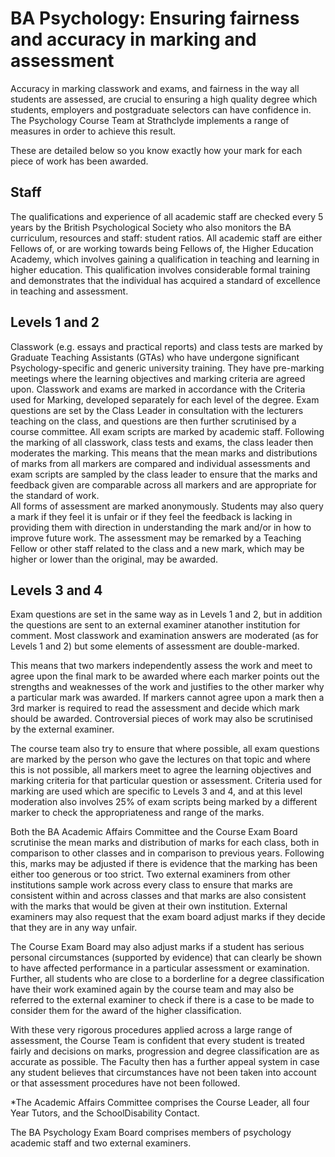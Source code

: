 # BA Psychology: Ensuring fairness and accuracy in marking and assessment

Accuracy in marking classwork and exams, and fairness in the way all students are assessed, are crucial to ensuring a high quality degree which students, employers and postgraduate selectors can have confidence in. 
The Psychology Course Team at Strathclyde implements a range of measures in order to achieve this result. 

These are detailed below so you know exactly how your mark for each piece of work has been awarded.
## Staff 
The qualifications and experience of all academic staff are checked every 5 years by the British Psychological Society who also monitors the BA curriculum, resources and staff: student ratios.  All 
academic staff are either Fellows of, or are working towards being Fellows of, the Higher Education Academy, which involves gaining a qualification in teaching and learning in higher education. This qualification involves considerable formal training and demonstrates that the individual has acquired a standard of excellence in teaching and assessment.

## Levels 1 and 2 
Classwork (e.g. essays and practical reports) and class tests are marked by Graduate Teaching Assistants (GTAs) who have undergone significant 
Psychology-specific and generic university training. 
They have pre-marking meetings where the learning objectives and marking criteria are agreed upon. 
Classwork and exams are marked in accordance with the Criteria used for Marking, developed separately for each level of the degree. Exam questions are set by the Class Leader in consultation with the lecturers teaching on the 
class, and questions are then further scrutinised by a course committee. 
All exam scripts are marked by academic staff. 
Following the marking of all classwork, class tests and exams, the class leader then moderates the marking. 
This means that the mean marks and distributions of marks from all markers are compared and individual assessments and exam scripts are sampled by the class leader to ensure that the marks and feedback given are comparable across all markers and are appropriate for the standard of work.  
All forms of assessment are marked anonymously. Students may also query a mark if they feel it is unfair or if they feel the feedback is lacking in providing them with direction in understanding the mark and/or in how to improve future work.  The assessment may be remarked by a Teaching Fellow or other staff related 
to the class and a new mark, which may be higher or lower than the original, may be awarded.

## Levels 3 and 4 
Exam questions are set in the same way as in Levels 1 and 2, but in addition the questions are sent to an external examiner atanother institution for comment. 
Most classwork and examination answers are moderated (as for Levels 1 and 2) but some elements of assessment are double-marked. 

This means that two markers independently assess the work and meet to agree upon the final mark to be awarded where each marker points out the strengths and weaknesses of the work and justifies to the other marker why a 
particular mark was awarded. If markers cannot agree upon a mark then a 3rd marker is required to read the assessment and decide which mark should be awarded. Controversial pieces of work may also be 
scrutinised by the external examiner.

The course team also try to ensure that where possible, all exam questions are marked by the person who gave the lectures on that topic and where this is not possible, all markers meet to agree the learning 
objectives and marking criteria for that particular question or assessment.  Criteria used for marking are used which are specific to Levels 3 and 4, and at this level moderation also involves 25% of exam scripts 
being marked by a different marker to check the appropriateness and range of the marks.

Both the BA Academic Affairs Committee and the Course Exam Board scrutinise the mean marks and distribution of marks for each class, both in comparison to other classes and in comparison to previous 
years. Following this, marks may be adjusted if there is evidence that the marking has been either too generous or too strict. Two external examiners from other institutions sample work across every class to 
ensure that marks are consistent within and across classes and that marks are also consistent with the marks that would be given at their own institution. External examiners may also request that the exam 
board adjust marks if they decide that they are in any way unfair.

The Course Exam Board may also adjust marks if a student has serious personal circumstances (supported by evidence) that can clearly be shown to have affected performance in a particular assessment 
or examination. Further, all students who are close to a borderline for a degree classification have their work examined again by the course team and may also be referred to the external examiner to check if
there is a case to be made to consider them for the award of the higher classification.

With these very rigorous procedures applied across a large range of assessment, the Course Team is 
confident that every student is treated fairly and decisions on marks, progression and degree classification 
are as accurate as possible. The Faculty then has a further appeal system in case any student believes that circumstances have not been taken into account or that assessment procedures have not been 
followed.

*The Academic Affairs Committee comprises 
the Course Leader, all four Year Tutors, and the SchoolDisability Contact. 

The BA Psychology Exam Board comprises members of psychology academic staff and two external examiners.
